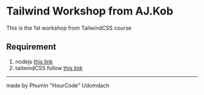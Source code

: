 # Tailwind Workshop from AJ.Kob
This is the 1st workshop from TailwindCSS course

## Requirement
1. nodejs [this link](https://nodejs.org/en)
2. tailwindCSS follow [this link](https://tailwindcss.com/docs/installation/using-postcss)

---
made by Phumin "HourCode" Udomdach
